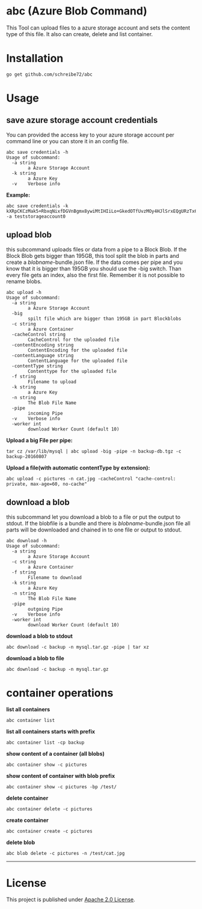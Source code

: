 # abc (Azure Blob Command)

This Tool can upload files to a azure storage account and sets the content type of this file. It also can create, delete and list container.


# Installation

    go get github.com/schreibe72/abc

# Usage

## save azure storage account credentials
You can provided the access key to your azure storage account per command line or you can store it in an config file.

```
abc save credentials -h
Usage of subcommand:
  -a string
    	a Azure Storage Account
  -k string
    	a Azure Key
  -v	Verbose info
```
**Example:**
```
abc save credentials -k kXRpCKCzMak5+RbxqNixfDGVnBgmx8ywiMtIHIiLo+GkedOTfUvzMOy4HJlSrxEQgURzTx654uoAzYmjTazvrQ== -a teststorageaccount0
```

## upload blob
this subcommand uploads files or data from a pipe to a Block Blob. If the Block Blob gets bigger than 195GB, this tool split the blob in parts and create a *blobname*-bundle.json file.
If the data comes per pipe and you know that it is bigger than 195GB you should use the -big switch. Than every file gets an index, also the first file. Remember it is not possible to rename blobs.

```
abc upload -h
Usage of subcommand:
  -a string
    	a Azure Storage Account
  -big
    	spilt file which are bigger than 195GB in part Blockblobs
  -c string
    	a Azure Container
  -cacheControl string
    	CacheControl for the uploaded file
  -contentEncoding string
    	ContentEncoding for the uploaded file
  -contentLanguage string
    	ContentLanguage for the uploaded file
  -contentType string
    	Contenttype for the uploaded file
  -f string
    	Filename to upload
  -k string
    	a Azure Key
  -n string
    	The Blob File Name
  -pipe
    	incoming Pipe
  -v	Verbose info
  -worker int
    	download Worker Count (default 10)
```

**Upload a big File per pipe:**
```
tar cz /var/lib/mysql | abc upload -big -pipe -n backup-db.tgz -c backup-20160807
```

**Upload a file(with automatic contentType by extension):**
```
abc upload -c pictures -n cat.jpg -cacheControl "cache-control: private, max-age=60, no-cache"
```

## download a blob

this subcommand let you download a blob to a file or put the output to stdout. If the blobfile is a bundle and there is  *blobname*-bundle.json file all parts will be downloaded and chained in to one file or output to stdout.

```
abc download -h
Usage of subcommand:
  -a string
    	a Azure Storage Account
  -c string
    	a Azure Container
  -f string
    	Filename to download
  -k string
    	a Azure Key
  -n string
    	The Blob File Name
  -pipe
    	outgoing Pipe
  -v	Verbose info
  -worker int
    	download Worker Count (default 10)
```

**download a blob to stdout**
```
abc download -c backup -n mysql.tar.gz -pipe | tar xz

```

**download a blob to file**
```
abc download -c backup -n mysql.tar.gz
```

# container operations

**list all containers**
```
abc container list
```
**list all containers starts with prefix**
```
abc container list -cp backup
```
**show content of a container (all blobs)**
```
abc container show -c pictures
```
**show content of container with blob prefix**
```
abc container show -c pictures -bp /test/
```
**delete container**
```
abc container delete -c pictures
```
**create container**
```
abc container create -c pictures
```
**delete blob**
```
abc blob delete -c pictures -n /test/cat.jpg
```

-----
# License

This project is published under [Apache 2.0 License](LICENSE).
